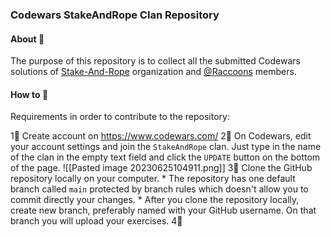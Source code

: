 ### Codewars StakeAndRope Clan Repository

#### About 🔖
The purpose of this repository is to collect all the submitted Codewars solutions of [Stake-And-Rope](https://github.com/Stake-And-Rope) organization and [@Raccoons](https://github.com/orgs/Stake-And-Rope/teams/raccoons) members.

#### How to 📖
Requirements in order to contribute to the repository:

1‍⃣ Create account on https://www.codewars.com/
2‍⃣ On Codewars, edit your account settings and join the `StakeAndRope` clan. Just type in the name of the clan in the empty text field and click the `UPDATE` button on the bottom of the page.
![[Pasted image 20230625104911.png]]
3‍⃣ Clone the GitHub repository locally on your computer.
	* The repository has one default branch called `main` protected by branch rules which doesn't allow you to commit directly your changes.
	* After you clone the repository locally, create new branch, preferably named with your GitHub username. On that branch you will upload your exercises.
4‍⃣